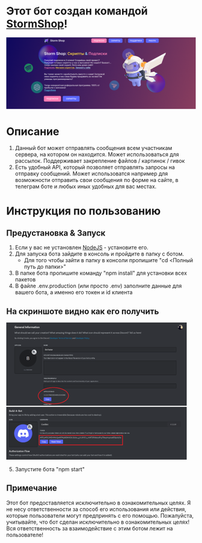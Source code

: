 # Этот бот создан командой [StormShop](https://nitro-storm.ru)!

![Главная сайта StormShop](./README/StormShop_README.png)


# Описание

1. Данный бот может отправлять сообщения всем участникам сервера, на котором он находится. Может использоваться для рассылок. Поддерживает закрепление файлов / картинок / гивок
2. Есть удобный API, который позволяет отправлять запросы на отправку сообщений. Может использоватся например для возможности отправить свои сообщения по форме на сайте, в телеграм боте и любых иных удобных для вас местах.

# Инструкция по пользованию

## Предустановка & Запуск

1. Если у вас не установлен [NodeJS](https://nodejs.org/ru) - установите его.
2. Для запуска бота зайдите в консоль и пройдите в папку с ботом.
    - Для того чтобы зайти в папку в консоли пропишите "cd <Полный путь до папки>"
3. В папке бота пропишите команду "npm install" для установки всех пакетов
4. В файле .env.production (или просто .env) заполните данные для вашего бота, а именно его токен и id клиента

## На скриншоте видно как его получить

<img src="./README/tutorial_1_README.png" alt="Скриншот 1" width="480px"/> <img src="./README/tutorial_2_README.png" alt="Скриншот 2" width="480px"/>

5. Запустите бота "npm start"

## Примечание
Этот бот предоставляется исключительно в ознакомительных целях. Я не несу ответственности за способ его использования или действия, которые пользователи могут предпринять с его помощью. Пожалуйста, учитывайте, что бот сделан исключительно в ознакомительных целях! Вся ответственность за взаимодействие с этим ботом лежит на пользователе!